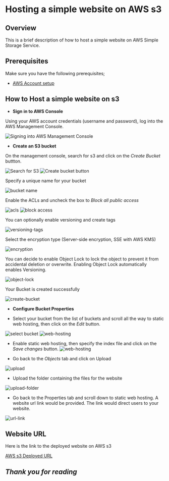 # Hosting a simple website on AWS s3

## Overview

This is a brief description of how to host a simple website on AWS Simple Storage Service. 

## Prerequisites

Make sure you have the following prerequisites;

- [AWS Account setup](https://console.aws.amazon.com/console/home)

## How to Host a simple website on s3

- **Sign in to AWS Console**

Using your AWS account credentials (username and password), log into the AWS Management Console.

![Signing into AWS Management Console](./images/web01.png)

- **Create an S3 bucket**

On the management console, search for s3 and click on the _Create Bucket_ buttton. 

![Search for S3](./images/web02.png)
![Create bucket button](./images/web03.png)

Specify a unique name for your bucket

![bucket name](./images/web04.png)

Enable the ACLs and uncheck the box to _Block all public access_

![acls](./images/web05.png)
![block access](./images/web06.png)

You can optionally enable versioning and create tags

![versioning-tags](./images/web07.png)

Select the encryption type (Server-side encryption, SSE with AWS KMS)

![encryption](./images/web08.png)

You can decide to enable Object Lock to lock the object to prevent it from accidental deletion or overwrite. Enabling Object Lock automatically enables Versioning.

![object-lock](./images/web09.png)

Your Bucket is created successfully

![create-bucket](./images/web10.png)

- **Configure Bucket Properties**

- Select your bucket from the list of buckets and scroll all the way to static web hosting, then click on the _Edit_ button.

![select bucket](./images/web11.png)
![web-hosting](./images/web12.png)

- Enable static web hosting, then specify the index file and click on the _Save changes_ button.
![web-hosting](./images/web13.png)

- Go back to the _Objects_ tab and click on Upload

![upload](./images/web14.png)

- Upload the folder containing the files for the website

![upload-folder](./images/web15.png)

- Go back to the Properties tab and scroll down to static web hosting. A website url link would be provided. The link would direct users to your website.

![url-link](./images/web17.png)

## Website URL

Here is the link to the deployed website on AWS s3

[AWS s3 Deployed URL](http://perpetual-aws-bucket.s3-website-us-west-2.amazonaws.com/)

## _Thank you for reading_

